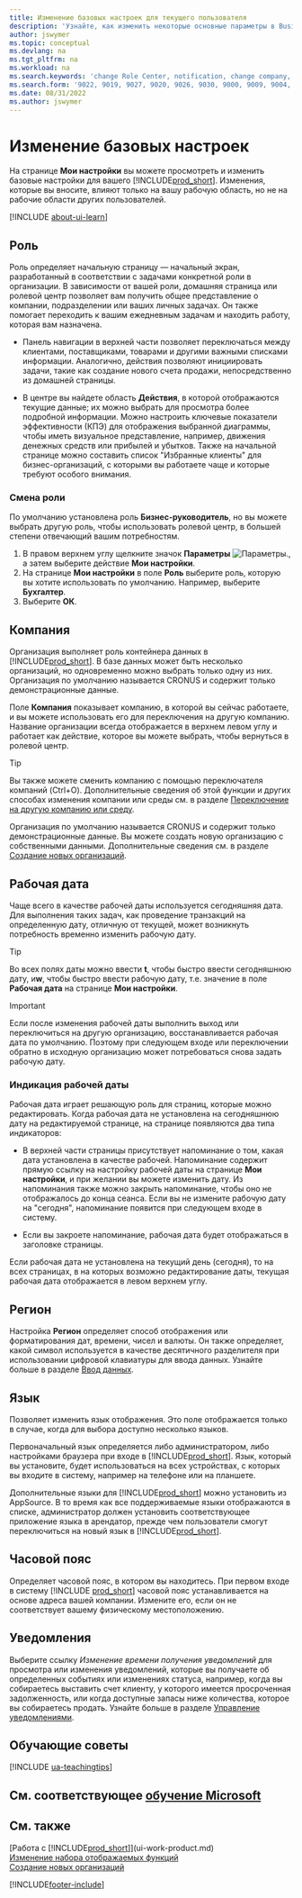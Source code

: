 ```yaml
---
title: Изменение базовых настроек для текущего пользователя
description: 'Узнайте, как изменить некоторые основные параметры в Business Central, например свою роль и ролевой центр, компанию, дату работы и часовые пояса.'
author: jswymer
ms.topic: conceptual
ms.devlang: na
ms.tgt_pltfrm: na
ms.workload: na
ms.search.keywords: 'change Role Center, notification, change company, change work date, decimal separator'
ms.search.form: '9022, 9019, 9027, 9020, 9026, 9030, 9000, 9009, 9004, 9005, 9024, 9006, 9007, 9010, 9016, 9017'
ms.date: 08/31/2022
ms.author: jswymer
---
```

# <a name="change-basic-settings" />Изменение базовых настроек

На странице **Мои настройки** вы можете просмотреть и изменить базовые настройки для вашего [!INCLUDE[prod_short](includes/prod_short.md)]. Изменения, которые вы вносите, влияют только на вашу рабочую область, но не на рабочие области других пользователей.  

[!INCLUDE [about-ui-learn](includes/about-ui-learn.md)]

## <a name="a-namerole-centerarole" /><a name="role-center"></a>Роль

Роль определяет начальную страницу — начальный экран, разработанный в соответствии с задачами конкретной роли в организации. В зависимости от вашей роли, домашняя страница или ролевой центр позволяет вам получить общее представление о компании, подразделении или ваших личных задачах. Он также помогает переходить к вашим ежедневным задачам и находить работу, которая вам назначена.

* Панель навигации в верхней части позволяет переключаться между клиентами, поставщиками, товарами и другими важными списками информации. Аналогично, действия позволяют инициировать задачи, такие как создание нового счета продажи, непосредственно из домашней страницы.

* В центре вы найдете область **Действия**, в которой отображаются текущие данные; их можно выбрать для просмотра более подробной информации. Можно настроить ключевые показатели эффективности (КПЭ) для отображения выбранной диаграммы, чтобы иметь визуальное представление, например, движения денежных средств или прибылей и убытков. Также на начальной странице можно составить список "Избранные клиенты" для бизнес-организаций, с которыми вы работаете чаще и которые требуют особого внимания.

### <a name="change-the-role" />Смена роли

По умолчанию установлена роль **Бизнес-руководитель**, но вы можете выбрать другую роль, чтобы использовать ролевой центр, в большей степени отвечающий вашим потребностям.  

1. В правом верхнем углу щелкните значок **Параметры** ![Параметры.](media/ui-experience/settings_icon_small.png "Значок настроек для ролевого центра"), а затем выберите действие **Мои настройки**.
2. На странице **Мои настройки** в поле **Роль** выберите роль, которую вы хотите использовать по умолчанию. Например, выберите **Бухгалтер**.
3. Выберите **ОК**.

## <a name="a-namecompanyacompany" /><a name="company"></a>Компания

Организация выполняет роль контейнера данных в [!INCLUDE[prod_short](includes/prod_short.md)]. В базе данных может быть несколько организаций, но одновременно можно выбрать только одну из них. Организация по умолчанию называется CRONUS и содержит только демонстрационные данные.

Поле **Компания** показывает компанию, в которой вы сейчас работаете, и вы можете использовать его для переключения на другую компанию. Название организации всегда отображается в верхнем левом углу и работает как действие, которое вы можете выбрать, чтобы вернуться в ролевой центр.

> [!TIP]
> Вы также можете сменить компанию с помощью переключателя компаний (Ctrl+O). Дополнительные сведения об этой функции и других способах изменения компании или среды см. в разделе [Переключение на другую компанию или среду](ui-organization-switch.md).

Организация по умолчанию называется CRONUS и содержит только демонстрационные данные. Вы можете создать новую организацию с собственными данными. Дополнительные сведения см. в разделе [Создание новых организаций](about-new-company.md).

<!--
### <a name="to-change-the-company-name" />To change the company name

The company name is always displayed at the top left corner and works as an action that you can choose to go back to the Role Center. You can change this name on the **Company Information** page.

1. Choose the ![Sprocket icon to open the Settings menu.](media/ui-experience/settings_icon_small.png) icon, and then choose the **Company Information** action.
2. In the **Name** field, enter the new company name.
3. Leave the page. The system restarts and displays the new company in the top-left corner.

### <a name="a-namebadgeato-display-a-company-badge-for-quick-access-to-company-information" /><a name="badge"></a>To display a company badge for quick access to company information

You can add a customized badge in the top-right corner, which you can choose to quickly view company name and tenant information in a pop-up box. The company badge is also useful when [!INCLUDE[prod_short](includes/prod_short.md)] is embedded in another application, like Microsoft Teams or in some other web application. In these cases, because the [!INCLUDE[web_client](includes/web_client.md)] displays less surrounding contextual information, the company badge serves as the only way to determine which company or environment a record belongs to.

1. Choose the ![Lightbulb that opens the Tell Me feature.](media/ui-search/search_small.png "Tell me what you want to do") icon, enter **Company Information**, and then choose the related link.
2. On the **Company Badge** FastTab, fill in the fields as necessary. [!INCLUDE[tooltip-inline-tip](includes/tooltip-inline-tip_md.md)].

> [!NOTE]
> If a company badge is defined, then you cannot change the company name as described in [To change the company name](ui-change-basic-settings.md#to-change-the-company-name)-->

## <a name="a-namework-dateawork-date" /><a name="work-date"></a>Рабочая дата

Чаще всего в качестве рабочей даты используется сегодняшняя дата. Для выполнения таких задач, как проведение транзакций на определенную дату, отличную от текущей, может возникнуть потребность временно изменить рабочую дату.

> [!TIP]  
> Во всех полях даты можно ввести **t**, чтобы быстро ввести сегодняшнюю дату, и**w**, чтобы быстро ввести рабочую дату, т.е. значение в поле **Рабочая дата** на странице **Мои настройки**.

> [!IMPORTANT]  
> Если после изменения рабочей даты выполнить выход или переключиться на другую организацию, восстанавливается рабочая дата по умолчанию. Поэтому при следующем входе или переключении обратно в исходную организацию может потребоваться снова задать рабочую дату.

### <a name="work-date-indication" />Индикация рабочей даты

Рабочая дата играет решающую роль для страниц, которые можно редактировать. Когда рабочая дата не установлена на сегодняшнюю дату на редактируемой странице, на странице появляются два типа индикаторов:

* В верхней части страницы присутствует напоминание о том, какая дата установлена в качестве рабочей. Напоминание содержит прямую ссылку на настройку рабочей даты на странице **Мои настройки**, и при желании вы можете изменить дату. Из напоминания также можно закрыть напоминание, чтобы оно не отображалось до конца сеанса. Если вы не измените рабочую дату на "сегодня", напоминание появится при следующем входе в систему.

* Если вы закроете напоминание, рабочая дата будет отображаться в заголовке страницы.  

Если рабочая дата не установлена на текущий день (сегодня), то на всех страницах, в на которых возможно редактирование даты, текущая рабочая дата отображается в левом верхнем углу.

## <a name="a-nameregiona-region" /><a name="region"></a> Регион

Настройка **Регион** определяет способ отображения или форматирования дат, времени, чисел и валюты. Он также определяет, какой символ используется в качестве десятичного разделителя при использовании цифровой клавиатуры для ввода данных. Узнайте больше в разделе [Ввод данных](ui-enter-data.md#decimal).

## <a name="a-namelanguagea-language" /><a name="language"></a> Язык

Позволяет изменить язык отображения. Это поле отображается только в случае, когда для выбора доступно несколько языков.

Первоначальный язык определяется либо администратором, либо настройками браузера при входе в [!INCLUDE[prod_short](includes/prod_short.md)]. Язык, который вы установите, будет использоваться на всех устройствах, с которых вы входите в систему, например на телефоне или на планшете.

Дополнительные языки для [!INCLUDE[prod_short](includes/prod_short.md)] можно установить из AppSource. В то время как все поддерживаемые языки отображаются в списке, администратор должен установить соответствующее приложение языка в арендатор, прежде чем пользователи смогут переключиться на новый язык в [!INCLUDE[prod_short](includes/prod_short.md)].  

## <a name="time-zone" />Часовой пояс

Определяет часовой пояс, в котором вы находитесь. При первом входе в систему [!INCLUDE [prod_short](includes/prod_short.md)] часовой пояс устанавливается на основе адреса вашей компании. Измените его, если он не соответствует вашему физическому местоположению.  

## <a name="notifications" />Уведомления

Выберите ссылку *Изменение времени получения уведомлений* для просмотра или изменения уведомлений, которые вы получаете об определенных событиях или изменениях статуса, например, когда вы собираетесь выставить счет клиенту, у которого имеется просроченная задолженность, или когда доступные запасы ниже количества, которое вы собираетесь продать. Узнайте больше в разделе [Управление уведомлениями](ui-smart-notifications.md).

## <a name="teaching-tips" />Обучающие советы

[!INCLUDE [ua-teachingtips](includes/ua-teachingtips.md)]

## <a name="see-related-microsoft-trainingtrainingmodulespersonalize-ui-dynamics--business-centralindex" />См. соответствующее [обучение Microsoft](/training/modules/personalize-ui-dynamics-365-business-central/index)

## <a name="see-also" />См. также

[Работа с [!INCLUDE[prod_short](includes/prod_short.md)]](ui-work-product.md)  
[Изменение набора отображаемых функций](ui-experiences.md)  
[Создание новых организаций](about-new-company.md)  

[!INCLUDE[footer-include](includes/footer-banner.md)]
